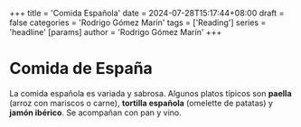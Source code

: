 +++
title = 'Comida Española'
date = 2024-07-28T15:17:44+08:00
draft = false
categories = 'Rodrigo Gómez Marín'
tags = ['Reading']
series = 'headline'
[params]
  author = 'Rodrigo Gómez Marín'
+++

# Comida de España

La comida española es variada y sabrosa. Algunos platos típicos son **paella** (arroz con mariscos o carne), **tortilla española** (omelette de patatas) y **jamón ibérico**. Se acompañan con pan y vino.